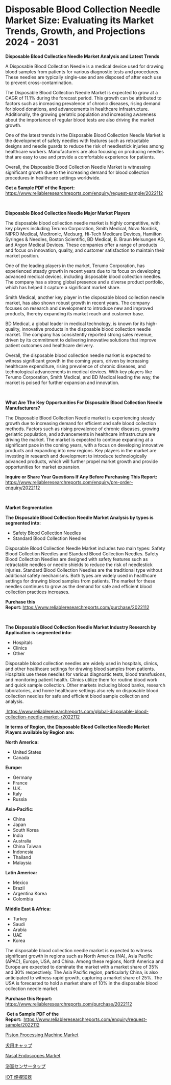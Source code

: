 <p><h1>Disposable Blood Collection Needle Market Size: Evaluating its Market Trends, Growth, and Projections 2024 - 2031</h1></p><p><strong>Disposable Blood Collection Needle Market Analysis and Latest Trends</strong></p>
<p><p>A Disposable Blood Collection Needle is a medical device used for drawing blood samples from patients for various diagnostic tests and procedures. These needles are typically single-use and are disposed of after each use to prevent cross-contamination.</p><p>The Disposable Blood Collection Needle Market is expected to grow at a CAGR of 11.1% during the forecast period. This growth can be attributed to factors such as increasing prevalence of chronic diseases, rising demand for blood donations, and advancements in healthcare infrastructure. Additionally, the growing geriatric population and increasing awareness about the importance of regular blood tests are also driving the market growth.</p><p>One of the latest trends in the Disposable Blood Collection Needle Market is the development of safety needles with features such as retractable designs and needle guards to reduce the risk of needlestick injuries among healthcare workers. Manufacturers are also focusing on producing needles that are easy to use and provide a comfortable experience for patients.</p><p>Overall, the Disposable Blood Collection Needle Market is witnessing significant growth due to the increasing demand for blood collection procedures in healthcare settings worldwide.</p></p>
<p><strong>Get a Sample PDF of the Report:&nbsp;</strong> <a href="https://www.reliableresearchreports.com/enquiry/request-sample/2022112">https://www.reliableresearchreports.com/enquiry/request-sample/2022112</a></p>
<p>&nbsp;</p>
<p><strong>Disposable Blood Collection Needle Major Market Players</strong></p>
<p><p>The disposable blood collection needle market is highly competitive, with key players including Terumo Corporation, Smith Medical, Novo Nordisk, NIPRO Medical, Medtronic, Medsurg, Hi-Tech Medicare Devices, Hamilton Syringes & Needles, Boston Scientific, BD Medical, B. Braun Melsungen AG, and Argon Medical Devices. These companies offer a range of products and focus on innovation, quality, and customer satisfaction to maintain their market position.</p><p>One of the leading players in the market, Terumo Corporation, has experienced steady growth in recent years due to its focus on developing advanced medical devices, including disposable blood collection needles. The company has a strong global presence and a diverse product portfolio, which has helped it capture a significant market share.</p><p>Smith Medical, another key player in the disposable blood collection needle market, has also shown robust growth in recent years. The company focuses on research and development to introduce new and improved products, thereby expanding its market reach and customer base.</p><p>BD Medical, a global leader in medical technology, is known for its high-quality, innovative products in the disposable blood collection needle market. The company has consistently reported strong sales revenue, driven by its commitment to delivering innovative solutions that improve patient outcomes and healthcare delivery.</p><p>Overall, the disposable blood collection needle market is expected to witness significant growth in the coming years, driven by increasing healthcare expenditure, rising prevalence of chronic diseases, and technological advancements in medical devices. With key players like Terumo Corporation, Smith Medical, and BD Medical leading the way, the market is poised for further expansion and innovation.</p></p>
<p>&nbsp;</p>
<p><strong>What Are The Key Opportunities For Disposable Blood Collection Needle Manufacturers?</strong></p>
<p><p>The Disposable Blood Collection Needle market is experiencing steady growth due to increasing demand for efficient and safe blood collection methods. Factors such as rising prevalence of chronic diseases, growing geriatric population, and advancements in healthcare infrastructure are driving the market. The market is expected to continue expanding at a significant pace in the coming years, with a focus on developing innovative products and expanding into new regions. Key players in the market are investing in research and development to introduce technologically advanced products, which will further propel market growth and provide opportunities for market expansion.</p></p>
<p><strong>Inquire or Share Your Questions If Any Before Purchasing This Report:</strong> <a href="https://www.reliableresearchreports.com/enquiry/pre-order-enquiry/2022112">https://www.reliableresearchreports.com/enquiry/pre-order-enquiry/2022112</a></p>
<p>&nbsp;</p>
<p><strong>Market Segmentation</strong></p>
<p><strong>The Disposable Blood Collection Needle Market Analysis by types is segmented into:</strong></p>
<p><ul><li>Safety Blood Collection Needles</li><li>Standard Blood Collection Needles</li></ul></p>
<p><p>Disposable Blood Collection Needle Market includes two main types: Safety Blood Collection Needles and Standard Blood Collection Needles. Safety Blood Collection Needles are designed with safety features such as retractable needles or needle shields to reduce the risk of needlestick injuries. Standard Blood Collection Needles are the traditional type without additional safety mechanisms. Both types are widely used in healthcare settings for drawing blood samples from patients. The market for these needles continues to grow as the demand for safe and efficient blood collection practices increases.</p></p>
<p><strong>Purchase this Report:&nbsp;</strong><a href="https://www.reliableresearchreports.com/purchase/2022112">https://www.reliableresearchreports.com/purchase/2022112</a></p>
<p>&nbsp;</p>
<p><strong>The Disposable Blood Collection Needle Market Industry Research by Application is segmented into:</strong></p>
<p><ul><li>Hospitals</li><li>Clinics</li><li>Other</li></ul></p>
<p><p>Disposable blood collection needles are widely used in hospitals, clinics, and other healthcare settings for drawing blood samples from patients. Hospitals use these needles for various diagnostic tests, blood transfusions, and monitoring patient health. Clinics utilize them for routine blood work and quick sample collection. Other markets including blood banks, research laboratories, and home healthcare settings also rely on disposable blood collection needles for safe and efficient blood sample collection and analysis.</p></p>
<p><a href="https://www.reliableresearchreports.com/global-disposable-blood-collection-needle-market-r2022112">&nbsp;https://www.reliableresearchreports.com/global-disposable-blood-collection-needle-market-r2022112</a></p>
<p><strong>In terms of Region, the Disposable Blood Collection Needle Market Players available by Region are:</strong></p>
<p>
    <p> <strong> North America: </strong>
        <ul>
            <li>United States</li>
            <li>Canada</li>
        </ul>
        </p> 
    <p> <strong> Europe: </strong>
        <ul>
            <li>Germany</li>
            <li>France</li>
            <li>U.K.</li>
            <li>Italy</li>
            <li>Russia</li>
        </ul>
        </p> 
    <p> <strong> Asia-Pacific: </strong>
        <ul>
            <li>China</li>
            <li>Japan</li>
            <li>South Korea</li>
            <li>India</li>
            <li>Australia</li>
            <li>China Taiwan</li>
            <li>Indonesia</li>
            <li>Thailand</li>
            <li>Malaysia</li>
        </ul>
        </p> 
    <p> <strong> Latin America: </strong>
        <ul>
            <li>Mexico</li>
            <li>Brazil</li>
            <li>Argentina Korea</li>
            <li>Colombia</li>
        </ul>
        </p> 
    <p> <strong> Middle East & Africa: </strong>
        <ul>
            <li>Turkey</li>
            <li>Saudi</li>
            <li>Arabia</li>
            <li>UAE</li>
            <li>Korea</li>
        </ul>
    </p>
    </p>
<p><p>The disposable blood collection needle market is expected to witness significant growth in regions such as North America (NA), Asia Pacific (APAC), Europe, USA, and China. Among these regions, North America and Europe are expected to dominate the market with a market share of 35% and 30% respectively. The Asia Pacific region, particularly China, is also anticipated to witness rapid growth, capturing a market share of 25%. The USA is forecasted to hold a market share of 10% in the disposable blood collection needle market.</p></p>
<p><strong>Purchase this Report: </strong><a href="https://www.reliableresearchreports.com/purchase/2022112">https://www.reliableresearchreports.com/purchase/2022112</a></p>
<p>&nbsp;<strong>Get a Sample PDF of the Report:&nbsp;&nbsp;</strong><a href="https://www.reliableresearchreports.com/enquiry/request-sample/2022112">https://www.reliableresearchreports.com/enquiry/request-sample/2022112</a></p>
<p><strong></strong></p>
<p><p><a href="https://www.linkedin.com/pulse/analyzing-piston-processing-machine-market-global-industry-motwf?trackingId=6WAcWEq99yzt7RYtx1yhVg%3D%3D">Piston Processing Machine Market</a></p><p><a href="https://medium.com/@chloekessler01/%E7%8A%AC%E7%94%A8%E5%B8%BD%E5%AD%90%E5%B8%82%E5%A0%B4%E5%88%86%E6%9E%90%E3%81%A8%E3%82%B5%E3%82%A4%E3%82%BA%E4%BA%88%E6%B8%AC%E3%81%AF-2024%E5%B9%B4%E3%81%8B%E3%82%892031%E5%B9%B4%E3%81%BE%E3%81%A7%E3%81%AE%E6%9C%9F%E9%96%93%E3%81%AB%E8%A1%8C%E3%82%8F%E3%82%8C%E3%81%BE%E3%81%99-bf49769be028">犬用キャップ</a></p><p><a href="https://github.com/jaidynmorantestelletmjzya/Market-Research-Report-List-2/blob/main/nasal-endoscopes-market.md">Nasal Endoscopes Market</a></p><p><a href="https://github.com/leigh4852023/Market-Research-Report-List-1/blob/main/430496950992.md">浴室センサータップ</a></p><p><a href="https://medium.com/@kaitlensen45645/iot-%E7%85%99%E6%84%9F%E7%9F%A5%E5%99%A8%E5%B8%82%E5%A0%B4%E8%AA%BF%E6%9F%BB%E3%83%AC%E3%83%9D%E3%83%BC%E3%83%88-%E3%81%9D%E3%81%AE%E6%AD%B4%E5%8F%B2%E3%81%A82024%E5%B9%B4%E3%81%8B%E3%82%892031%E5%B9%B4%E3%81%BE%E3%81%A7%E3%81%AE%E4%BA%88%E6%B8%AC-400939cd7635">IOT 煙探知器</a></p></p>